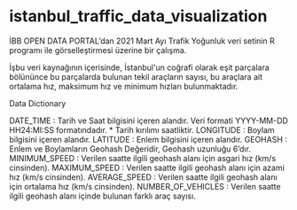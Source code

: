 # istanbul_traffic_data_visualization
İBB OPEN DATA PORTAL’dan 2021 Mart Ayı Trafik Yoğunluk veri setinin R programı ile görselleştirmesi üzerine bir çalışma.

İşbu veri kaynağının içerisinde, İstanbul'un coğrafi olarak eşit parçalara bölününce bu parçalarda bulunan tekil araçların sayısı, 
bu araçlara ait ortalama hız, maksimum hız ve minimum hızları bulunmaktadır.

Data Dictionary

DATE_TIME : Tarih ve Saat bilgisini içeren alandır. Veri formati YYYY-MM-DD HH24:MI:SS formatındadır. * Tarih kırılımı saatliktir.
LONGITUDE : Boylam bilgisini içeren alandır.
LATITUDE : Enlem bilgisini içeren alandır.
GEOHASH : Enlem ve Boylamların Geohash Değeridir, Geohash uzunluğu 6’dır.
MINIMUM_SPEED : Verilen saatte ilgili geohash alanı için asgari hız (km/s cinsinden).
MAXIMUM_SPEED : Verilen saatte ilgili geohash alanı için azami hız (km/s cinsinden).
AVERAGE_SPEED : Verilen saatte ilgili geohash alanı için ortalama hız (km/s cinsinden).
NUMBER_OF_VEHICLES : Verilen saatte ilgili geohash alanı içinde bulunan farklı araç sayısı.
